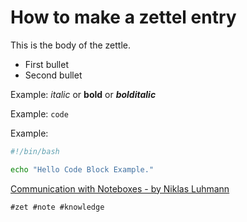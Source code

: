 # How to make a zettel entry

This is the body of the zettle.


* First bullet
* Second bullet


Example: *italic* or **bold** or ***bolditalic***

Example: `code`

Example:
```bash
#!/bin/bash

echo "Hello Code Block Example."

```

[Communication with Noteboxes - by Niklas Luhmann](https://daily.scottscheper.com/zettelkasten/)


    #zet #note #knowledge
